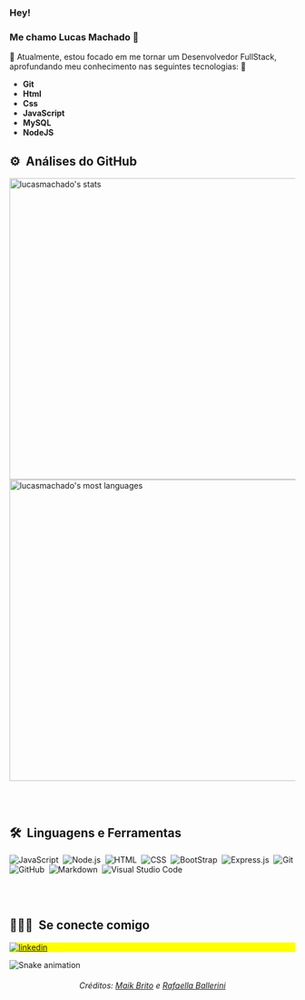 ### Hey!    
### Me chamo Lucas Machado 👋

🌱 Atualmente, estou focado em me tornar um Desenvolvedor FullStack, aprofundando meu conhecimento nas seguintes tecnologias:  🌱

- **Git**
- **Html**
- **Css**
- **JavaScript** 
- **MySQL**
- **NodeJS**  

## ⚙️ &nbsp;Análises do GitHub 
<p align="left">
<img width="530em" src="https://github-readme-stats.vercel.app/api?username=lsmachado4&show_icons=true&theme=vision-friendly-dark" alt="lucasmachado's stats"/>
<img width="530em" src="https://github-readme-stats.vercel.app/api/top-langs/?username=lsmachado4&layout=compact&theme=vision-friendly-dark" alt="lucasmachado's most languages"/>
</p>

<br><br>

## 🛠 &nbsp;Linguagens e Ferramentas

![JavaScript](https://img.shields.io/badge/-JavaScript-05122A?style=flat&logo=javascript)&nbsp;
![Node.js](https://img.shields.io/badge/-Node.js-05122A?style=flat&logo=node.js)&nbsp;
![HTML](https://img.shields.io/badge/-HTML-05122A?style=flat&logo=HTML5)&nbsp;
![CSS](https://img.shields.io/badge/-CSS-05122A?style=flat&logo=CSS3&logoColor=1572B6)&nbsp;
![BootStrap](https://img.shields.io/badge/-BootStrap-05122A?style=flat&logo=BootStrap&logoColor=1572B6)&nbsp;
![Express.js](https://img.shields.io/badge/-Express-05122A?style=flat&logo=express&logoColor=007ACC)&nbsp;
![Git](https://img.shields.io/badge/-Git-05122A?style=flat&logo=git)&nbsp;
![GitHub](https://img.shields.io/badge/-GitHub-05122A?style=flat&logo=github)&nbsp;
![Markdown](https://img.shields.io/badge/-Markdown-05122A?style=flat&logo=markdown)&nbsp;
![Visual Studio Code](https://img.shields.io/badge/-Visual%20Studio%20Code-05122A?style=flat&logo=visual-studio-code&logoColor=007ACC)&nbsp;

<br><br>
    
 
## 👨🏽‍🦲 &nbsp;Se conecte comigo

<p align="left" style="background:yellow">
<a href="https://linkedin.com/in/lucassmachadodev/" target="_blank">
  <img align="center" src="https://img.shields.io/badge/-lucasmachado-05122A?style=flat&logo=linkedin" alt="linkedin"/>
</a>



</p>

 ![Snake animation](https://github.com/lsmachado4/lsmachado4/blob/output/github-contribution-grid-snake.svg)


<div align="center">
<p><h6>Créditos: <a href="https://github.com/maykbrito">Maik Brito</a> e <a href="https://github.com/rafaballerini">Rafaella Ballerini</a></p>
</div>
  
